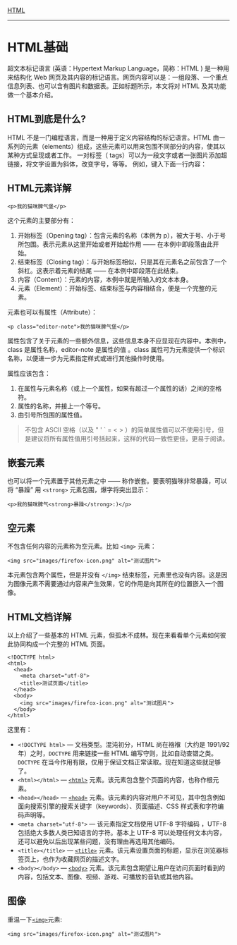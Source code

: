 
[HTML](https://github.com/1211ciel/ciel/blob/main/web/README.md)

---

# HTML基础
超文本标记语言 (英语：Hypertext Markup Language，简称：HTML ) 是一种用来结构化 Web 网页及其内容的标记语言。网页内容可以是：一组段落、一个重点信息列表、也可以含有图片和数据表。正如标题所示，本文将对 HTML 及其功能做一个基本介绍。

## HTML到底是什么?
HTML 不是一门编程语言，而是一种用于定义内容结构的标记语言。HTML 由一系列的元素（elements）组成，这些元素可以用来包围不同部分的内容，使其以某种方式呈现或者工作。 一对标签（ tags）可以为一段文字或者一张图片添加超链接，将文字设置为斜体，改变字号，等等。 例如，键入下面一行内容：

## HTML元素详解
```
<p>我的猫咪脾气堡</p>
```
这个元素的主要部分有：
1. 开始标签（Opening tag）：包含元素的名称（本例为 p），被大于号、小于号所包围。表示元素从这里开始或者开始起作用 —— 在本例中即段落由此开始。
2. 结束标签（Closing tag）：与开始标签相似，只是其在元素名之前包含了一个斜杠。这表示着元素的结尾 —— 在本例中即段落在此结束。
3. 内容（Content）：元素的内容，本例中就是所输入的文本本身。
4. 元素（Element）：开始标签、结束标签与内容相结合，便是一个完整的元素。

元素也可以有属性（Attribute）：
```
<p class="editor-note">我的猫咪脾气堡</p>
```
属性包含了关于元素的一些额外信息，这些信息本身不应显现在内容中。本例中，class 是属性名称，editor-note 是属性的值 。class 属性可为元素提供一个标识名称，以便进一步为元素指定样式或进行其他操作时使用。

属性应该包含：
1. 在属性与元素名称（或上一个属性，如果有超过一个属性的话）之间的空格符。
2. 属性的名称，并接上一个等号。
3. 由引号所包围的属性值。

> 不包含 ASCII 空格（以及 " ' ` = < > ）的简单属性值可以不使用引号，但是建议将所有属性值用引号括起来，这样的代码一致性更佳，更易于阅读。

## 嵌套元素

也可以将一个元素置于其他元素之中 —— 称作嵌套。要表明猫咪非常暴躁，可以将 “暴躁” 用 `<strong>` 元素包围，爆字将突出显示：
```
<p>我的猫咪脾气<strong>暴躁</strong>:)</p>
```
  
## 空元素
不包含任何内容的元素称为空元素。比如 `<img>` 元素：
```
<img src="images/firefox-icon.png" alt="测试图片">
```
  
本元素包含两个属性，但是并没有 `</img>` 结束标签，元素里也没有内容。这是因为图像元素不需要通过内容来产生效果，它的作用是向其所在的位置嵌入一个图像。

## HTML文档详解
以上介绍了一些基本的 HTML 元素，但孤木不成林。现在来看看单个元素如何彼此协同构成一个完整的 HTML 页面。
```
<!DOCTYPE html>
<html>
  <head>
    <meta charset="utf-8">
    <title>测试页面</title>
  </head>
  <body>
    <img src="images/firefox-icon.png" alt="测试图片">
  </body>
</html>
```
这里有：
- `<!DOCTYPE html>` — 文档类型。混沌初分，HTML 尚在襁褓（大约是 1991/92 年）之时，`DOCTYPE` 用来链接一些 HTML 编写守则，比如自动查错之类。`DOCTYPE` 在当今作用有限，仅用于保证文档正常读取。现在知道这些就足够了。
- `<html></html>` — [`<html>`](https://developer.mozilla.org/zh-CN/docs/Web/HTML/Element/html) 元素。该元素包含整个页面的内容，也称作根元素。
- `<head></head>` — [`<head>`](https://developer.mozilla.org/zh-CN/docs/Web/HTML/Element/head) 元素。该元素的内容对用户不可见，其中包含例如面向搜索引擎的搜索关键字（keywords）、页面描述、CSS 样式表和字符编码声明等。
- `<meta charset="utf-8">` — 该元素指定文档使用 UTF-8 字符编码 ，UTF-8 包括绝大多数人类已知语言的字符。基本上 UTF-8 可以处理任何文本内容，还可以避免以后出现某些问题，没有理由再选用其他编码。
- `<title></title>` — [`<title>`](https://developer.mozilla.org/zh-CN/docs/Web/HTML/Element/title) 元素。该元素设置页面的标题，显示在浏览器标签页上，也作为收藏网页的描述文字。
- `<body></body>` — [`<body>`](https://developer.mozilla.org/zh-CN/docs/Web/HTML/Element/body) 元素。该元素包含期望让用户在访问页面时看到的内容，包括文本、图像、视频、游戏、可播放的音轨或其他内容。

## 图像
重温一下[`<img>`](https://developer.mozilla.org/zh-CN/docs/Web/HTML/Element/img)元素:
```
<img src="images/firefox-icon.png" alt="测试图片">
```
